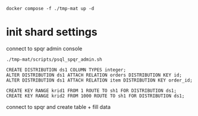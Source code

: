 ```
docker compose -f ./tmp-mat up -d
```

# init shard settings
connect to spqr admin console
```
./tmp-mat/scripts/psql_spqr_admin.sh
```

```
CREATE DISTRIBUTION ds1 COLUMN TYPES integer;
ALTER DISTRIBUTION ds1 ATTACH RELATION orders DISTRIBUTION KEY id;
ALTER DISTRIBUTION ds1 ATTACH RELATION item DISTRIBUTION KEY order_id;

CREATE KEY RANGE krid1 FROM 1 ROUTE TO sh1 FOR DISTRIBUTION ds1;
CREATE KEY RANGE krid2 FROM 1000 ROUTE TO sh1 FOR DISTRIBUTION ds1;
```

connect to spqr and create table + fill data
```

```